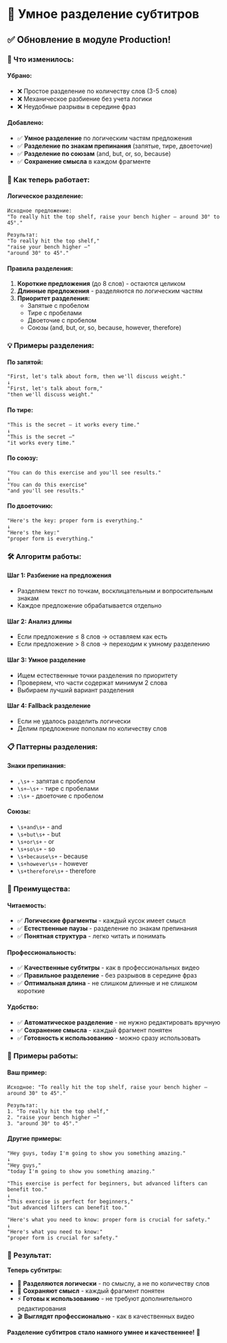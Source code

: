 # 📝 Умное разделение субтитров

## ✅ Обновление в модуле Production!

### 🚀 Что изменилось:

#### **Убрано:**
- ❌ Простое разделение по количеству слов (3-5 слов)
- ❌ Механическое разбиение без учета логики
- ❌ Неудобные разрывы в середине фраз

#### **Добавлено:**
- ✅ **Умное разделение** по логическим частям предложения
- ✅ **Разделение по знакам препинания** (запятые, тире, двоеточие)
- ✅ **Разделение по союзам** (and, but, or, so, because)
- ✅ **Сохранение смысла** в каждом фрагменте

### 🎯 Как теперь работает:

#### **Логическое разделение:**
```
Исходное предложение:
"To really hit the top shelf, raise your bench higher — around 30° to 45°."

Результат:
"To really hit the top shelf,"
"raise your bench higher —"
"around 30° to 45°."
```

#### **Правила разделения:**
1. **Короткие предложения** (до 8 слов) - остаются целиком
2. **Длинные предложения** - разделяются по логическим частям
3. **Приоритет разделения:**
   - Запятые с пробелом
   - Тире с пробелами
   - Двоеточие с пробелом
   - Союзы (and, but, or, so, because, however, therefore)

### 💡 Примеры разделения:

#### **По запятой:**
```
"First, let's talk about form, then we'll discuss weight."
↓
"First, let's talk about form,"
"then we'll discuss weight."
```

#### **По тире:**
```
"This is the secret — it works every time."
↓
"This is the secret —"
"it works every time."
```

#### **По союзу:**
```
"You can do this exercise and you'll see results."
↓
"You can do this exercise"
"and you'll see results."
```

#### **По двоеточию:**
```
"Here's the key: proper form is everything."
↓
"Here's the key:"
"proper form is everything."
```

### 🛠️ Алгоритм работы:

#### **Шаг 1: Разбиение на предложения**
- Разделяем текст по точкам, восклицательным и вопросительным знакам
- Каждое предложение обрабатывается отдельно

#### **Шаг 2: Анализ длины**
- Если предложение ≤ 8 слов → оставляем как есть
- Если предложение > 8 слов → переходим к умному разделению

#### **Шаг 3: Умное разделение**
- Ищем естественные точки разделения по приоритету
- Проверяем, что части содержат минимум 2 слова
- Выбираем лучший вариант разделения

#### **Шаг 4: Fallback разделение**
- Если не удалось разделить логически
- Делим предложение пополам по количеству слов

### 📋 Паттерны разделения:

#### **Знаки препинания:**
- `,\s+` - запятая с пробелом
- `\s+—\s+` - тире с пробелами
- `:\s+` - двоеточие с пробелом

#### **Союзы:**
- `\s+and\s+` - and
- `\s+but\s+` - but
- `\s+or\s+` - or
- `\s+so\s+` - so
- `\s+because\s+` - because
- `\s+however\s+` - however
- `\s+therefore\s+` - therefore

### 🎯 Преимущества:

#### **Читаемость:**
- ✅ **Логические фрагменты** - каждый кусок имеет смысл
- ✅ **Естественные паузы** - разделение по знакам препинания
- ✅ **Понятная структура** - легко читать и понимать

#### **Профессиональность:**
- ✅ **Качественные субтитры** - как в профессиональных видео
- ✅ **Правильное разделение** - без разрывов в середине фраз
- ✅ **Оптимальная длина** - не слишком длинные и не слишком короткие

#### **Удобство:**
- ✅ **Автоматическое разделение** - не нужно редактировать вручную
- ✅ **Сохранение смысла** - каждый фрагмент понятен
- ✅ **Готовность к использованию** - можно сразу использовать

### 🔄 Примеры работы:

#### **Ваш пример:**
```
Исходное: "To really hit the top shelf, raise your bench higher — around 30° to 45°."

Результат:
1. "To really hit the top shelf,"
2. "raise your bench higher —"
3. "around 30° to 45°."
```

#### **Другие примеры:**
```
"Hey guys, today I'm going to show you something amazing."
↓
"Hey guys,"
"today I'm going to show you something amazing."

"This exercise is perfect for beginners, but advanced lifters can benefit too."
↓
"This exercise is perfect for beginners,"
"but advanced lifters can benefit too."

"Here's what you need to know: proper form is crucial for safety."
↓
"Here's what you need to know:"
"proper form is crucial for safety."
```

### 🎊 Результат:

**Теперь субтитры:**
- 📝 **Разделяются логически** - по смыслу, а не по количеству слов
- 🎯 **Сохраняют смысл** - каждый фрагмент понятен
- ⚡ **Готовы к использованию** - не требуют дополнительного редактирования
- 🎬 **Выглядят профессионально** - как в качественных видео

**Разделение субтитров стало намного умнее и качественнее!** 🎉









